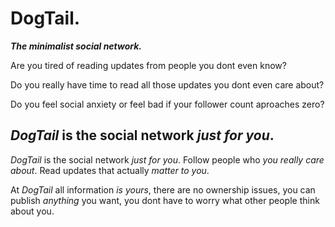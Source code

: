 # DogTail.

___The minimalist social network.___


Are you tired of reading updates from people you dont even know? 

Do you really have time to read all those updates you dont even care about?

Do you feel social anxiety or feel bad if your follower count aproaches zero?

## *DogTail* is the social network _just for you_.

*DogTail* is the social network _just for you_. 
Follow people who _you really care about_.
Read updates that actually _matter to you_.


At *DogTail* all information _is yours_, there are no ownership issues, 
you can publish _anything_ you want, you dont have to worry what
other people think about you.


